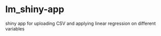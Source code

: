 lm_shiny-app
============

shiny app for uploading CSV and applying linear regression on different variables

